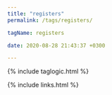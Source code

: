 ```yaml
---
title: "registers"
permalink: /tags/registers/

tagName: registers

date: 2020-08-28 21:43:37 +0300

---
```


{% include taglogic.html %}

{% include links.html %}
